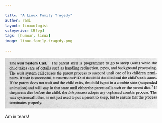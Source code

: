 ```yaml
---

title: "A Linux Family Tragedy"
author: rami
layout: linuxologist
categories: [Blog]
tags: [humour, linux]
image: linux-family-tragedy.png

---
```


![Linux Family Tragedy](/assets/images/content/blog/linux-family-tragedy.png)

Am in tears!

